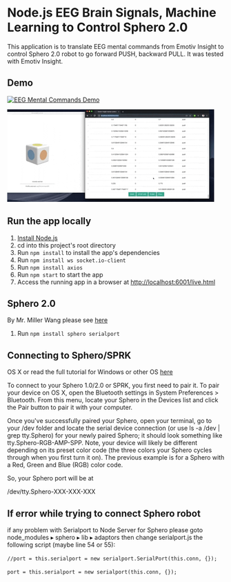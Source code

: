 # Node.js EEG Brain Signals, Machine Learning to Control Sphero 2.0

This application is to translate EEG mental commands from Emotiv Insight to control Sphero 2.0 robot to go forward PUSH, backward PULL. It was tested with Emotiv Insight.


## Demo
[![EEG Mental Commands Demo](https://media.giphy.com/media/lqYUEtMTwyOjKjpP4L/giphy.gif)](https://youtu.be/TAonz6efaSM)

[![EEG Mental Commands outputs Demo](EmotivBCI-Testing.gif)](https://youtu.be/h4VI_mme5BQ)


## Run the app locally

1. [Install Node.js][]
1. cd into this project's root directory
1. Run `npm install` to install the app's dependencies
1. Run `npm install ws socket.io-client`
1. Run `npm install axios`
1. Run `npm start` to start the app
1. Access the running app in a browser at <http://localhost:6001/live.html>

[Install Node.js]: https://nodejs.org/en/download/




## Sphero 2.0 

By Mr. Miller Wang please see [here](https://github.com/MTSPD/Sphero)



1. Run `npm install sphero serialport`

## Connecting to Sphero/SPRK

OS X or read the full tutorial for Windows or other OS [here](https://github.com/orbotix/sphero.js)

To connect to your Sphero 1.0/2.0 or SPRK, you first need to pair it. To pair your device on OS X, open the Bluetooth settings in System Preferences > Bluetooth. From this menu, locate your Sphero in the Devices list and click the Pair button to pair it with your computer.

Once you've successfully paired your Sphero, open your terminal, go to your /dev folder and locate the serial device connection (or use ls -a /dev | grep tty.Sphero) for your newly paired Sphero; it should look something like tty.Sphero-RGB-AMP-SPP. Note, your device will likely be different depending on its preset color code (the three colors your Sphero cycles through when you first turn it on). The previous example is for a Sphero with a Red, Green and Blue (RGB) color code.

So, your Sphero port will be at

/dev/tty.Sphero-XXX-XXX-XXX

## If error while trying to connect Sphero robot
if any problem with Serialport to Node Server for Sphero please goto node_modules⁩ ▸ ⁨sphero⁩ ▸ ⁨lib⁩ ▸ ⁨adaptors⁩ then change serialport.js the following script (maybe line 54 or 55):

`//port = this.serialport = new serialport.SerialPort(this.conn, {});`

`port = this.serialport = new serialport(this.conn, {});`

